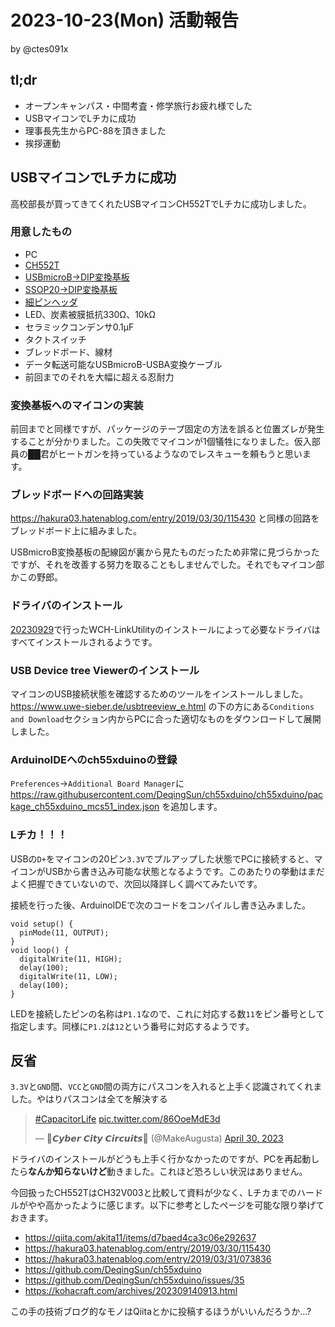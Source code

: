 # 2023-10-23(Mon) 活動報告

by @ctes091x

## tl;dr
- オープンキャンパス・中間考査・修学旅行お疲れ様でした
- USBマイコンでLチカに成功
- 理事長先生からPC-88を頂きました
- 挨拶運動

## USBマイコンでLチカに成功
高校部長が買ってきてくれたUSBマイコンCH552TでLチカに成功しました。

### 用意したもの
- PC
- [CH552T](https://akizukidenshi.com/catalog/g/gI-18026/)
- [USBmicroB->DIP変換基板](https://akizukidenshi.com/catalog/g/gK-06656/)
- [SSOP20->DIP変換基板](https://akizukidenshi.com/catalog/g/gP-10497/)
- [細ピンヘッダ](https://akizukidenshi.com/catalog/g/gC-04398/)
- LED、炭素被膜抵抗330Ω、10kΩ
- セラミックコンデンサ0.1μF
- タクトスイッチ
- ブレッドボード、線材
- データ転送可能なUSBmicroB-USBA変換ケーブル
- 前回までのそれを大幅に超える忍耐力

### 変換基板へのマイコンの実装
前回までと同様ですが、パッケージのテープ固定の方法を誤ると位置ズレが発生することが分かりました。この失敗でマイコンが1個犠牲になりました。仮入部員の██君がヒートガンを持っているようなのでレスキューを頼もうと思います。

### ブレッドボードへの回路実装
https://hakura03.hatenablog.com/entry/2019/03/30/115430 と同様の回路をブレッドボード上に組みました。

USBmicroB変換基板の配線図が裏から見たものだったため非常に見づらかったですが、それを改善する努力を取ることもしませんでした。それでもマイコン部かこの野郎。

### ドライバのインストール
[20230929](20230929.html)で行ったWCH-LinkUtilityのインストールによって必要なドライバはすべてインストールされるようです。

### USB Device tree Viewerのインストール
マイコンのUSB接続状態を確認するためのツールをインストールしました。https://www.uwe-sieber.de/usbtreeview_e.html の下の方にある`Conditions and Download`セクション内からPCに合った適切なものをダウンロードして展開しました。

### ArduinoIDEへのch55xduinoの登録
`Preferences`->`Additional Board Manager`に https://raw.githubusercontent.com/DeqingSun/ch55xduino/ch55xduino/package_ch55xduino_mcs51_index.json を追加します。

### Lチカ！！！
USBの`D+`をマイコンの20ピン`3.3V`でプルアップした状態でPCに接続すると、マイコンがUSBから書き込み可能な状態となるようです。このあたりの挙動はまだよく把握できていないので、次回以降詳しく調べてみたいです。

接続を行った後、ArduinoIDEで次のコードをコンパイルし書き込みました。
```
void setup() {
  pinMode(11, OUTPUT);
}
void loop() {
  digitalWrite(11, HIGH);
  delay(100);
  digitalWrite(11, LOW);
  delay(100);
}
```
LEDを接続したピンの名称は`P1.1`なので、これに対応する数`11`をピン番号として指定します。同様に`P1.2`は`12`という番号に対応するようです。

## 反省
`3.3V`と`GND`間、`VCC`と`GND`間の両方にパスコンを入れると上手く認識されてくれました。やはりパスコンは全てを解決する

<blockquote class="twitter-tweet"><p lang="qme" dir="ltr"><a href="https://twitter.com/hashtag/CapacitorLife?src=hash&amp;ref_src=twsrc%5Etfw">#CapacitorLife</a> <a href="https://t.co/86OoeMdE3d">pic.twitter.com/86OoeMdE3d</a></p>&mdash; 🌟𝘾𝙮𝙗𝙚𝙧 𝘾𝙞𝙩𝙮 𝘾𝙞𝙧𝙘𝙪𝙞𝙩𝙨🌟 (@MakeAugusta) <a href="https://twitter.com/MakeAugusta/status/1652659269542584325?ref_src=twsrc%5Etfw">April 30, 2023</a></blockquote> <script async src="https://platform.twitter.com/widgets.js" charset="utf-8"></script>

ドライバのインストールがどうも上手く行かなかったのですが、PCを再起動したら**なんか知らないけど**動きました。これほど恐ろしい状況はありません。

今回扱ったCH552TはCH32V003と比較して資料が少なく、Lチカまでのハードルがやや高かったように感じます。以下に参考としたページを可能な限り挙げておきます。

- https://qiita.com/akita11/items/d7baed4ca3c06e292637
- https://hakura03.hatenablog.com/entry/2019/03/30/115430
- https://hakura03.hatenablog.com/entry/2019/03/31/073836
- https://github.com/DeqingSun/ch55xduino
- https://github.com/DeqingSun/ch55xduino/issues/35
- https://kohacraft.com/archives/202309140913.html

この手の技術ブログ的なモノはQiitaとかに投稿するほうがいいんだろうか...?
